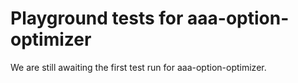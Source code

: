 # Playground tests for aaa-option-optimizer
We are still awaiting the first test run for aaa-option-optimizer.
